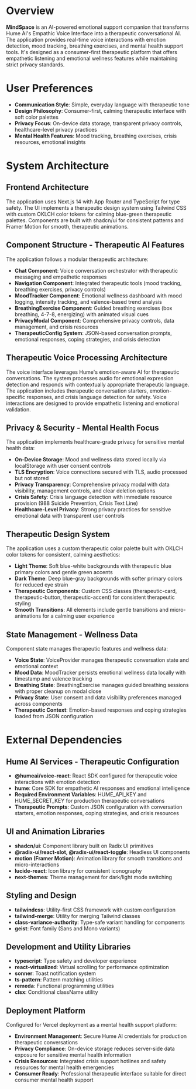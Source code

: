 # Overview

**MindSpace** is an AI-powered emotional support companion that transforms Hume AI's Empathic Voice Interface into a therapeutic conversational AI. The application provides real-time voice interactions with emotion detection, mood tracking, breathing exercises, and mental health support tools. It's designed as a consumer-first therapeutic platform that offers empathetic listening and emotional wellness features while maintaining strict privacy standards.

# User Preferences

- **Communication Style**: Simple, everyday language with therapeutic tone
- **Design Philosophy**: Consumer-first, calming therapeutic interface with soft color palettes  
- **Privacy Focus**: On-device data storage, transparent privacy controls, healthcare-level privacy practices
- **Mental Health Features**: Mood tracking, breathing exercises, crisis resources, emotional insights

# System Architecture

## Frontend Architecture
The application uses Next.js 14 with App Router and TypeScript for type safety. The UI implements a therapeutic design system using Tailwind CSS with custom OKLCH color tokens for calming blue-green therapeutic palettes. Components are built with shadcn/ui for consistent patterns and Framer Motion for smooth, therapeutic animations.

## Component Structure - Therapeutic AI Features
The application follows a modular therapeutic architecture:
- **Chat Component**: Voice conversation orchestrator with therapeutic messaging and empathetic responses
- **Navigation Component**: Integrated therapeutic tools (mood tracking, breathing exercises, privacy controls)
- **MoodTracker Component**: Emotional wellness dashboard with mood logging, intensity tracking, and valence-based trend analysis
- **BreathingExercise Component**: Guided breathing exercises (box breathing, 4-7-8, energizing) with animated visual cues
- **PrivacyModal Component**: Comprehensive privacy controls, data management, and crisis resources
- **TherapeuticConfig System**: JSON-based conversation prompts, emotional responses, coping strategies, and crisis detection

## Therapeutic Voice Processing Architecture
The voice interface leverages Hume's emotion-aware AI for therapeutic conversations. The system processes audio for emotional expression detection and responds with contextually appropriate therapeutic language. The application includes therapeutic conversation starters, emotion-specific responses, and crisis language detection for safety. Voice interactions are designed to provide empathetic listening and emotional validation.

## Privacy & Security - Mental Health Focus
The application implements healthcare-grade privacy for sensitive mental health data:
- **On-Device Storage**: Mood and wellness data stored locally via localStorage with user consent controls
- **TLS Encryption**: Voice connections secured with TLS, audio processed but not stored
- **Privacy Transparency**: Comprehensive privacy modal with data visibility, management controls, and clear deletion options
- **Crisis Safety**: Crisis language detection with immediate resource provision (988 Suicide Prevention, Crisis Text Line)
- **Healthcare-Level Privacy**: Strong privacy practices for sensitive emotional data with transparent user controls

## Therapeutic Design System
The application uses a custom therapeutic color palette built with OKLCH color tokens for consistent, calming aesthetics:
- **Light Theme**: Soft blue-white backgrounds with therapeutic blue primary colors and gentle green accents
- **Dark Theme**: Deep blue-gray backgrounds with softer primary colors for reduced eye strain
- **Therapeutic Components**: Custom CSS classes (therapeutic-card, therapeutic-button, therapeutic-accent) for consistent therapeutic styling
- **Smooth Transitions**: All elements include gentle transitions and micro-animations for a calming user experience

## State Management - Wellness Data
Component state manages therapeutic features and wellness data:
- **Voice State**: VoiceProvider manages therapeutic conversation state and emotional context
- **Mood Data**: MoodTracker persists emotional wellness data locally with timestamp and valence tracking
- **Breathing State**: BreathingExercise manages guided breathing sessions with proper cleanup on modal close
- **Privacy State**: User consent and data visibility preferences managed across components
- **Therapeutic Context**: Emotion-based responses and coping strategies loaded from JSON configuration

# External Dependencies

## Hume AI Services - Therapeutic Configuration
- **@humeai/voice-react**: React SDK configured for therapeutic voice interactions with emotion detection
- **hume**: Core SDK for empathetic AI responses and emotional intelligence
- **Required Environment Variables**: HUME_API_KEY and HUME_SECRET_KEY for production therapeutic conversations
- **Therapeutic Prompts**: Custom JSON configuration with conversation starters, emotion responses, coping strategies, and crisis resources

## UI and Animation Libraries
- **shadcn/ui**: Component library built on Radix UI primitives
- **@radix-ui/react-slot, @radix-ui/react-toggle**: Headless UI components
- **motion (Framer Motion)**: Animation library for smooth transitions and micro-interactions
- **lucide-react**: Icon library for consistent iconography
- **next-themes**: Theme management for dark/light mode switching

## Styling and Design
- **tailwindcss**: Utility-first CSS framework with custom configuration
- **tailwind-merge**: Utility for merging Tailwind classes
- **class-variance-authority**: Type-safe variant handling for components
- **geist**: Font family (Sans and Mono variants)

## Development and Utility Libraries
- **typescript**: Type safety and developer experience
- **react-virtualized**: Virtual scrolling for performance optimization
- **sonner**: Toast notification system
- **ts-pattern**: Pattern matching utilities
- **remeda**: Functional programming utilities
- **clsx**: Conditional className utility

## Deployment Platform
Configured for Vercel deployment as a mental health support platform:
- **Environment Management**: Secure Hume AI credentials for production therapeutic conversations
- **Privacy Compliance**: On-device storage reduces server-side data exposure for sensitive mental health information
- **Crisis Resources**: Integrated crisis support hotlines and safety resources for mental health emergencies
- **Consumer Ready**: Professional therapeutic interface suitable for direct consumer mental health support